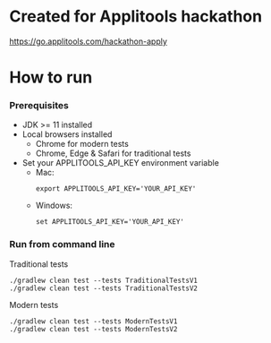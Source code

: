 # Created for Applitools hackathon
https://go.applitools.com/hackathon-apply

# How to run
### Prerequisites
* JDK >= 11 installed
* Local browsers installed
    * Chrome for modern tests
    * Chrome, Edge & Safari for traditional tests
* Set your APPLITOOLS_API_KEY environment variable
    * Mac:
        ```
        export APPLITOOLS_API_KEY='YOUR_API_KEY'
        ```
    * Windows:
        ```
        set APPLITOOLS_API_KEY='YOUR_API_KEY'
        ```
  
### Run from command line
Traditional tests
```shell script
./gradlew clean test --tests TraditionalTestsV1
./gradlew clean test --tests TraditionalTestsV2
```
Modern tests
```shell script
./gradlew clean test --tests ModernTestsV1
./gradlew clean test --tests ModernTestsV2 
```